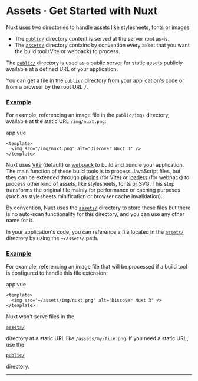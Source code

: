 # Assets · Get Started with Nuxt

Nuxt uses two directories to handle assets like stylesheets, fonts or images.

- The [`public/`](https://nuxt.com/docs/guide/directory-structure/public) directory content is served at the server root as-is.
- The [`assets/`](https://nuxt.com/docs/guide/directory-structure/assets) directory contains by convention every asset that you want the build tool (Vite or webpack) to process.

The [`public/`](https://nuxt.com/docs/guide/directory-structure/public) directory is used as a public server for static assets publicly available at a defined URL of your application.

You can get a file in the [`public/`](https://nuxt.com/docs/guide/directory-structure/public) directory from your application's code or from a browser by the root URL `/`.

### [Example](#example)

For example, referencing an image file in the `public/img/` directory, available at the static URL `/img/nuxt.png`:

app.vue

```
<template>
  <img src="/img/nuxt.png" alt="Discover Nuxt 3" />
</template>

```

Nuxt uses [Vite](https://vite.dev/guide/assets.html) (default) or [webpack](https://webpack.js.org/guides/asset-management) to build and bundle your application. The main function of these build tools is to process JavaScript files, but they can be extended through [plugins](https://vite.dev/plugins) (for Vite) or [loaders](https://webpack.js.org/loaders) (for webpack) to process other kind of assets, like stylesheets, fonts or SVG. This step transforms the original file mainly for performance or caching purposes (such as stylesheets minification or browser cache invalidation).

By convention, Nuxt uses the [`assets/`](https://nuxt.com/docs/guide/directory-structure/assets) directory to store these files but there is no auto-scan functionality for this directory, and you can use any other name for it.

In your application's code, you can reference a file located in the [`assets/`](https://nuxt.com/docs/guide/directory-structure/assets) directory by using the `~/assets/` path.

### [Example](#example-1)

For example, referencing an image file that will be processed if a build tool is configured to handle this file extension:

app.vue

```
<template>
  <img src="~/assets/img/nuxt.png" alt="Discover Nuxt 3" />
</template>

```

Nuxt won't serve files in the

[`assets/`](https://nuxt.com/docs/guide/directory-structure/assets)

directory at a static URL like `/assets/my-file.png`. If you need a static URL, use the

[`public/`](#public-directory)

directory.

---
